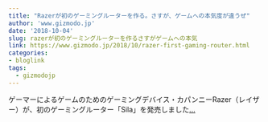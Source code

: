 ```yaml
---
title: "Razerが初のゲーミングルーターを作る。さすが、ゲームへの本気度が違うぜ"
author: 'www.gizmodo.jp'
date: '2018-10-04'
slug: razerが初のゲーミングルーターを作るさすがゲームへの本気
link: https://www.gizmodo.jp/2018/10/razer-first-gaming-router.html
categories:
- bloglink
tags:
  - gizmodojp
---
```


ゲーマーによるゲームのためのゲーミングデバイス・カパンニーRazer（レイザー）が、初のゲーミングルーター「Sila」を発売しました[... <i class="fas fa-external-link-alt"></i>](https://www.gizmodo.jp/2018/10/razer-first-gaming-router.html)

